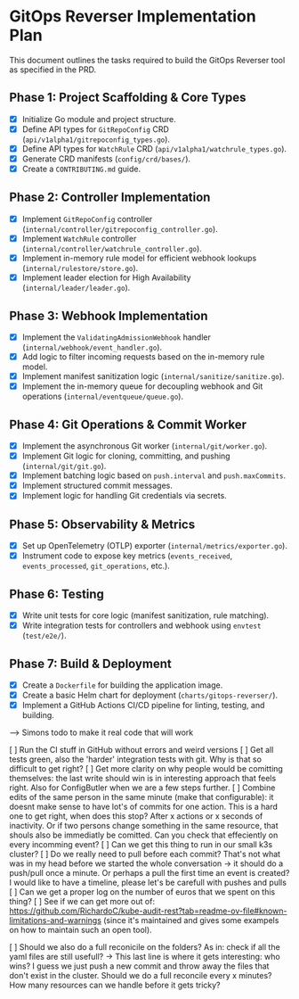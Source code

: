 # GitOps Reverser Implementation Plan

This document outlines the tasks required to build the GitOps Reverser tool as specified in the PRD.

## Phase 1: Project Scaffolding & Core Types

- [x] Initialize Go module and project structure.
- [x] Define API types for `GitRepoConfig` CRD (`api/v1alpha1/gitrepoconfig_types.go`).
- [x] Define API types for `WatchRule` CRD (`api/v1alpha1/watchrule_types.go`).
- [x] Generate CRD manifests (`config/crd/bases/`).
- [x] Create a `CONTRIBUTING.md` guide.

## Phase 2: Controller Implementation

- [x] Implement `GitRepoConfig` controller (`internal/controller/gitrepoconfig_controller.go`).
- [x] Implement `WatchRule` controller (`internal/controller/watchrule_controller.go`).
- [x] Implement in-memory rule model for efficient webhook lookups (`internal/rulestore/store.go`).
- [x] Implement leader election for High Availability (`internal/leader/leader.go`).

## Phase 3: Webhook Implementation

- [x] Implement the `ValidatingAdmissionWebhook` handler (`internal/webhook/event_handler.go`).
- [x] Add logic to filter incoming requests based on the in-memory rule model.
- [x] Implement manifest sanitization logic (`internal/sanitize/sanitize.go`).
- [x] Implement the in-memory queue for decoupling webhook and Git operations (`internal/eventqueue/queue.go`).

## Phase 4: Git Operations & Commit Worker

- [x] Implement the asynchronous Git worker (`internal/git/worker.go`).
- [x] Implement Git logic for cloning, committing, and pushing (`internal/git/git.go`).
- [x] Implement batching logic based on `push.interval` and `push.maxCommits`.
- [x] Implement structured commit messages.
- [x] Implement logic for handling Git credentials via secrets.

## Phase 5: Observability & Metrics

- [x] Set up OpenTelemetry (OTLP) exporter (`internal/metrics/exporter.go`).
- [x] Instrument code to expose key metrics (`events_received`, `events_processed`, `git_operations`, etc.).

## Phase 6: Testing

- [x] Write unit tests for core logic (manifest sanitization, rule matching).
- [x] Write integration tests for controllers and webhook using `envtest` (`test/e2e/`).

## Phase 7: Build & Deployment

- [x] Create a `Dockerfile` for building the application image.
- [x] Create a basic Helm chart for deployment (`charts/gitops-reverser/`).
- [x] Implement a GitHub Actions CI/CD pipeline for linting, testing, and building.

--> Simons todo to make it real code that will work

[ ] Run the CI stuff in GitHub without errors and weird versions
[ ] Get all tests green, also the 'harder' integration tests with git. Why is that so difficult to get right?
[ ] Get more clarity on why people would be comitting themselves: the last write should win is in interesting approach that feels right. Also for ConfigButler when we are a few steps further.
[ ] Combine edits of the same person in the same minute (make that configurable): it doesnt make sense to have lot's of commits for one action. This is a hard one to get right, when does this stop? After x actions or x seconds of inactivity. Or if two persons change something in the same resource, that shouls also be immediatly be comitted. Can you check that effeciently on every incomming event?
[ ] Can we get this thing to run in our small k3s cluster?
[ ] Do we really need to pull before each commit? That's not what was in my head before we started the whole conversation -> it should do a push/pull once a minute. Or perhaps a pull the first time an event is created? I would like to have a timeline, please let's be carefull with pushes and pulls
[ ] Can we get a proper log on the number of euros that we spent on this thing?
[ ] See if we can get more out of: https://github.com/RichardoC/kube-audit-rest?tab=readme-ov-file#known-limitations-and-warnings (since it's maintained and gives some exampels on how to maintain such an open tool).

[ ] Should we also do a full reconicile on the folders? As in: check if all the yaml files are still usefull?
    -> This last line is where it gets interesting: who wins? I guess we just push a new commit and throw away the files that don't exist in the cluster. Should we do a full reconcile every x minutes? How many resources can we handle before it gets tricky?


